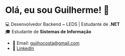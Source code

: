 # Olá, eu sou Guilherme! 👋
💻 Desenvolvedor Backend ~ LEDS | Estudante de **.NET**  
🎓 Estudante de **Sistemas de Informação**  

- 📧 Email: guiihocosta@gmail.com
- 🔗 [LinkedIn](https://www.linkedin.com/in/guilherme-costa-6ab4a4214/)  
